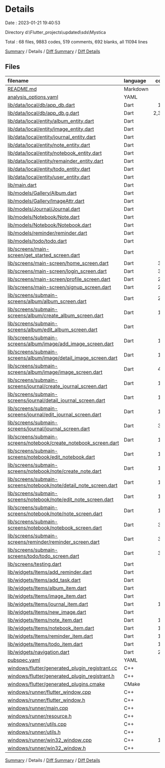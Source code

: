 # Details

Date : 2023-01-21 19:40:53

Directory d:\\Flutter_projects\\updated\\sds\\Mystica

Total : 68 files,  9883 codes, 519 comments, 692 blanks, all 11094 lines

[Summary](results.md) / Details / [Diff Summary](diff.md) / [Diff Details](diff-details.md)

## Files
| filename | language | code | comment | blank | total |
| :--- | :--- | ---: | ---: | ---: | ---: |
| [README.md](/README.md) | Markdown | 10 | 0 | 7 | 17 |
| [analysis_options.yaml](/analysis_options.yaml) | YAML | 3 | 23 | 4 | 30 |
| [lib/data/local/db/app_db.dart](/lib/data/local/db/app_db.dart) | Dart | 173 | 51 | 47 | 271 |
| [lib/data/local/db/app_db.g.dart](/lib/data/local/db/app_db.g.dart) | Dart | 2,386 | 2 | 99 | 2,487 |
| [lib/data/local/entity/album_entity.dart](/lib/data/local/entity/album_entity.dart) | Dart | 9 | 0 | 2 | 11 |
| [lib/data/local/entity/image_entity.dart](/lib/data/local/entity/image_entity.dart) | Dart | 10 | 0 | 2 | 12 |
| [lib/data/local/entity/journal_entity.dart](/lib/data/local/entity/journal_entity.dart) | Dart | 9 | 0 | 2 | 11 |
| [lib/data/local/entity/note_entity.dart](/lib/data/local/entity/note_entity.dart) | Dart | 10 | 0 | 2 | 12 |
| [lib/data/local/entity/notebook_entity.dart](/lib/data/local/entity/notebook_entity.dart) | Dart | 9 | 0 | 2 | 11 |
| [lib/data/local/entity/remainder_entity.dart](/lib/data/local/entity/remainder_entity.dart) | Dart | 8 | 0 | 2 | 10 |
| [lib/data/local/entity/todo_entity.dart](/lib/data/local/entity/todo_entity.dart) | Dart | 7 | 0 | 2 | 9 |
| [lib/data/local/entity/user_entity.dart](/lib/data/local/entity/user_entity.dart) | Dart | 7 | 0 | 2 | 9 |
| [lib/main.dart](/lib/main.dart) | Dart | 81 | 9 | 4 | 94 |
| [lib/models/Gallery/Album.dart](/lib/models/Gallery/Album.dart) | Dart | 15 | 0 | 3 | 18 |
| [lib/models/Gallery/ImageAttr.dart](/lib/models/Gallery/ImageAttr.dart) | Dart | 13 | 0 | 2 | 15 |
| [lib/models/Journal/Journal.dart](/lib/models/Journal/Journal.dart) | Dart | 14 | 0 | 2 | 16 |
| [lib/models/Notebook/Note.dart](/lib/models/Notebook/Note.dart) | Dart | 16 | 0 | 2 | 18 |
| [lib/models/Notebook/Notebook.dart](/lib/models/Notebook/Notebook.dart) | Dart | 14 | 0 | 2 | 16 |
| [lib/models/reminder/reminder.dart](/lib/models/reminder/reminder.dart) | Dart | 12 | 0 | 2 | 14 |
| [lib/models/todo/todo.dart](/lib/models/todo/todo.dart) | Dart | 12 | 0 | 2 | 14 |
| [lib/screens/main-screen/get_started_screen.dart](/lib/screens/main-screen/get_started_screen.dart) | Dart | 50 | 5 | 2 | 57 |
| [lib/screens/main-screen/home_screen.dart](/lib/screens/main-screen/home_screen.dart) | Dart | 374 | 5 | 5 | 384 |
| [lib/screens/main-screen/login_screen.dart](/lib/screens/main-screen/login_screen.dart) | Dart | 329 | 27 | 12 | 368 |
| [lib/screens/main-screen/profile_screen.dart](/lib/screens/main-screen/profile_screen.dart) | Dart | 274 | 16 | 9 | 299 |
| [lib/screens/main-screen/signup_screen.dart](/lib/screens/main-screen/signup_screen.dart) | Dart | 295 | 19 | 11 | 325 |
| [lib/screens/submain-screens/album/album_screen.dart](/lib/screens/submain-screens/album/album_screen.dart) | Dart | 226 | 17 | 12 | 255 |
| [lib/screens/submain-screens/album/create_album_screen.dart](/lib/screens/submain-screens/album/create_album_screen.dart) | Dart | 149 | 10 | 17 | 176 |
| [lib/screens/submain-screens/album/edit_album_screen.dart](/lib/screens/submain-screens/album/edit_album_screen.dart) | Dart | 98 | 3 | 6 | 107 |
| [lib/screens/submain-screens/album/image/add_image_screen.dart](/lib/screens/submain-screens/album/image/add_image_screen.dart) | Dart | 130 | 5 | 17 | 152 |
| [lib/screens/submain-screens/album/image/detail_image_screen.dart](/lib/screens/submain-screens/album/image/detail_image_screen.dart) | Dart | 136 | 2 | 7 | 145 |
| [lib/screens/submain-screens/album/image/image_screen.dart](/lib/screens/submain-screens/album/image/image_screen.dart) | Dart | 401 | 27 | 10 | 438 |
| [lib/screens/submain-screens/journal/create_journal_screen.dart](/lib/screens/submain-screens/journal/create_journal_screen.dart) | Dart | 156 | 6 | 12 | 174 |
| [lib/screens/submain-screens/journal/detail_journal_screen.dart](/lib/screens/submain-screens/journal/detail_journal_screen.dart) | Dart | 130 | 1 | 4 | 135 |
| [lib/screens/submain-screens/journal/edit_journal_screen.dart](/lib/screens/submain-screens/journal/edit_journal_screen.dart) | Dart | 171 | 6 | 13 | 190 |
| [lib/screens/submain-screens/journal/journal_screen.dart](/lib/screens/submain-screens/journal/journal_screen.dart) | Dart | 320 | 18 | 14 | 352 |
| [lib/screens/submain-screens/notebook/create_notebook_screen.dart](/lib/screens/submain-screens/notebook/create_notebook_screen.dart) | Dart | 186 | 1 | 14 | 201 |
| [lib/screens/submain-screens/notebook/edit_notebook.dart](/lib/screens/submain-screens/notebook/edit_notebook.dart) | Dart | 157 | 6 | 12 | 175 |
| [lib/screens/submain-screens/notebook/note/create_note.dart](/lib/screens/submain-screens/notebook/note/create_note.dart) | Dart | 190 | 1 | 15 | 206 |
| [lib/screens/submain-screens/notebook/note/detail_note_screen.dart](/lib/screens/submain-screens/notebook/note/detail_note_screen.dart) | Dart | 127 | 1 | 6 | 134 |
| [lib/screens/submain-screens/notebook/note/edit_note_screen.dart](/lib/screens/submain-screens/notebook/note/edit_note_screen.dart) | Dart | 171 | 1 | 12 | 184 |
| [lib/screens/submain-screens/notebook/note/note_screen.dart](/lib/screens/submain-screens/notebook/note/note_screen.dart) | Dart | 115 | 0 | 8 | 123 |
| [lib/screens/submain-screens/notebook/notebook_screen.dart](/lib/screens/submain-screens/notebook/notebook_screen.dart) | Dart | 332 | 14 | 16 | 362 |
| [lib/screens/submain-screens/reminder/reminder_screen.dart](/lib/screens/submain-screens/reminder/reminder_screen.dart) | Dart | 345 | 13 | 14 | 372 |
| [lib/screens/submain-screens/todo/todo_screen.dart](/lib/screens/submain-screens/todo/todo_screen.dart) | Dart | 343 | 18 | 15 | 376 |
| [lib/screens/testing.dart](/lib/screens/testing.dart) | Dart | 86 | 6 | 7 | 99 |
| [lib/widgets/Items/add_reminder.dart](/lib/widgets/Items/add_reminder.dart) | Dart | 92 | 5 | 9 | 106 |
| [lib/widgets/Items/add_task.dart](/lib/widgets/Items/add_task.dart) | Dart | 51 | 0 | 9 | 60 |
| [lib/widgets/Items/album_item.dart](/lib/widgets/Items/album_item.dart) | Dart | 71 | 2 | 5 | 78 |
| [lib/widgets/Items/image_item.dart](/lib/widgets/Items/image_item.dart) | Dart | 71 | 30 | 6 | 107 |
| [lib/widgets/Items/journal_item.dart](/lib/widgets/Items/journal_item.dart) | Dart | 119 | 3 | 7 | 129 |
| [lib/widgets/Items/new_image.dart](/lib/widgets/Items/new_image.dart) | Dart | 62 | 2 | 8 | 72 |
| [lib/widgets/Items/note_item.dart](/lib/widgets/Items/note_item.dart) | Dart | 148 | 1 | 6 | 155 |
| [lib/widgets/Items/notebook_item.dart](/lib/widgets/Items/notebook_item.dart) | Dart | 171 | 3 | 10 | 184 |
| [lib/widgets/Items/reminder_item.dart](/lib/widgets/Items/reminder_item.dart) | Dart | 149 | 8 | 7 | 164 |
| [lib/widgets/Items/todo_item.dart](/lib/widgets/Items/todo_item.dart) | Dart | 123 | 15 | 7 | 145 |
| [lib/widgets/navigation.dart](/lib/widgets/navigation.dart) | Dart | 248 | 2 | 5 | 255 |
| [pubspec.yaml](/pubspec.yaml) | YAML | 43 | 55 | 14 | 112 |
| [windows/flutter/generated_plugin_registrant.cc](/windows/flutter/generated_plugin_registrant.cc) | C++ | 6 | 4 | 5 | 15 |
| [windows/flutter/generated_plugin_registrant.h](/windows/flutter/generated_plugin_registrant.h) | C++ | 5 | 5 | 6 | 16 |
| [windows/flutter/generated_plugins.cmake](/windows/flutter/generated_plugins.cmake) | CMake | 19 | 0 | 6 | 25 |
| [windows/runner/flutter_window.cpp](/windows/runner/flutter_window.cpp) | C++ | 45 | 4 | 13 | 62 |
| [windows/runner/flutter_window.h](/windows/runner/flutter_window.h) | C++ | 20 | 5 | 9 | 34 |
| [windows/runner/main.cpp](/windows/runner/main.cpp) | C++ | 30 | 4 | 10 | 44 |
| [windows/runner/resource.h](/windows/runner/resource.h) | C++ | 9 | 6 | 2 | 17 |
| [windows/runner/utils.cpp](/windows/runner/utils.cpp) | C++ | 53 | 2 | 10 | 65 |
| [windows/runner/utils.h](/windows/runner/utils.h) | C++ | 8 | 6 | 6 | 20 |
| [windows/runner/win32_window.cpp](/windows/runner/win32_window.cpp) | C++ | 183 | 15 | 48 | 246 |
| [windows/runner/win32_window.h](/windows/runner/win32_window.h) | C++ | 48 | 29 | 22 | 99 |

[Summary](results.md) / Details / [Diff Summary](diff.md) / [Diff Details](diff-details.md)